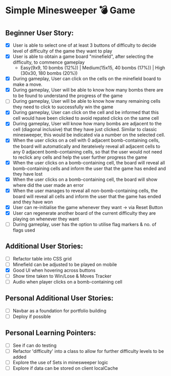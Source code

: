 # Simple Minesweeper 💣 Game

## Beginner User Story:

- [x] User is able to select one of at least 3 buttons of difficulty to decide level of difficulty of the game they want to play
- [x] User is able to obtain a game board "minefield", after selecting the difficulty, to commence gameplay
  - Easy(9x9, 10 bombs (12%)) | Medium(15x15, 40 bombs (17%)) | High (30x30, 180 bombs (20%))
- [x] During gameplay, User can click on the cells on the minefield board to make a move.
- [x] During gameplay, User will be able to know how many bombs there are to be found to understand the progress of the game
- [ ] During gameplay, User will be able to know how many remaining cells they need to click to successfully win the game
- [x] During gameplay, User can click on the cell and be informed that this cell would have been clicked to avoid repated clicks on the same cell
- [x] During gameplay, User will know how many bombs are adjacent to the cell (diagonal inclusive) that they have just clicked. Similar to classic minesweeper, this would be indicated via a number on the selected cell.
- [x] When the user clicks on a cell with 0 adjacent bomb-containing cells, the board will automatically and iterateively reveal all adjacent cells to any 0 adjacent bomb-containing cells, so that the user would not need to reclick any cells and help the user further progress the game
- [x] When the user clicks on a bomb-containing cell, the board will reveal all bomb-containing cells and inform the user that the game has ended and they have lost
- [x] When the user clicks on a bomb-containing cell, the board will show where did the user made an error
- [x] When the user manages to reveal all non-bomb-containing cells, the board will reveal all cells and inform the user that the game has ended and they have won
- [x] User can re-initialise the game whenever they want -> via Reset Button
- [x] User can regenerate another board of the current difficulty they are playing on whenever they want
- [ ] During gameplay, user has the option to utilise flag markers & no. of flags used

## Additional User Stories:

- [ ] Refactor table into CSS grid
- [ ] Minefield can be adjusted to be played on mobile
- [x] Good UI when hovering across buttons
- [ ] Show time taken to Win/Lose & Moves Tracker
- [ ] Audio when player clicks on a bomb-containing cell

## Personal Additional User Stories:

- [ ] Navbar as a foundation for portfolio building
- [ ] Deploy if possible

## Personal Learning Pointers:

- [ ] See if can do testing
- [ ] Refactor 'difficulty' into a class to allow for further difficulty levels to be added
- [ ] Explore the use of Sets in minesweeper logic
- [ ] Explore if data can be stored on client localCache
